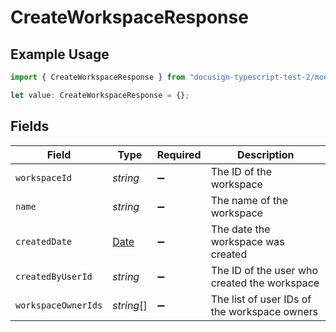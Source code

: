 # CreateWorkspaceResponse

## Example Usage

```typescript
import { CreateWorkspaceResponse } from "docusign-typescript-test-2/models/components";

let value: CreateWorkspaceResponse = {};
```

## Fields

| Field                                                                                         | Type                                                                                          | Required                                                                                      | Description                                                                                   |
| --------------------------------------------------------------------------------------------- | --------------------------------------------------------------------------------------------- | --------------------------------------------------------------------------------------------- | --------------------------------------------------------------------------------------------- |
| `workspaceId`                                                                                 | *string*                                                                                      | :heavy_minus_sign:                                                                            | The ID of the workspace                                                                       |
| `name`                                                                                        | *string*                                                                                      | :heavy_minus_sign:                                                                            | The name of the workspace                                                                     |
| `createdDate`                                                                                 | [Date](https://developer.mozilla.org/en-US/docs/Web/JavaScript/Reference/Global_Objects/Date) | :heavy_minus_sign:                                                                            | The date the workspace was created                                                            |
| `createdByUserId`                                                                             | *string*                                                                                      | :heavy_minus_sign:                                                                            | The ID of the user who created the workspace                                                  |
| `workspaceOwnerIds`                                                                           | *string*[]                                                                                    | :heavy_minus_sign:                                                                            | The list of user IDs of the workspace owners                                                  |